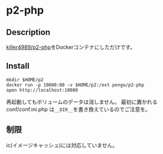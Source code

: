 # p2-php

## Description

[killer4989/p2-php](https://github.com/killer4989/p2-php)をDockerコンテナにしただけです。

## Install

```shell
mkdir $HOME/p2
docker run -p 10080:80 -v $HOME/p2:/ext pengo/p2-php
open http://localhost:10080
```

再起動してもボリュームのデータは消しません。
最初に置かれるconf/conf.ini.php は`__DIR__`を書き換えているのでご注意を。

## 制限

ic(イメージキャッシュ)には対応していません。
